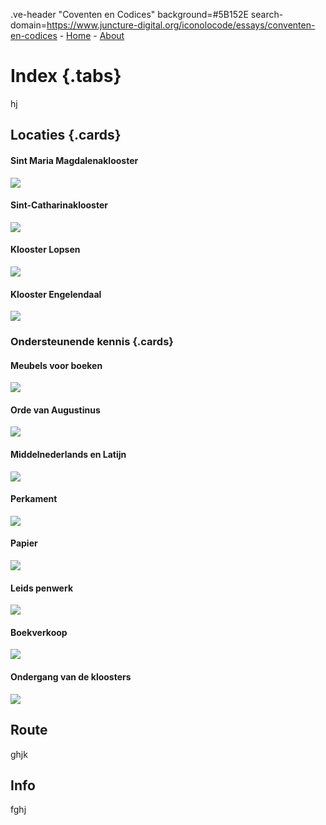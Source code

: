 .ve-header "Coventen en Codices" background=#5B152E search-domain=https://www.juncture-digital.org/iconolocode/essays/conventen-en-codices
    - [Home](/home)
    - [About](/about)

# Index {.tabs}

hj

## Locaties {.cards}

#### Sint Maria Magdalenaklooster

![](https://iiif.juncture-digital.org/thumbnail/gh:iconolocode/media/LTK_336-CC-BY.jpg)

#### Sint-Catharinaklooster
![](https://iiif.juncture-digital.org/thumbnail/gh:iconolocode/media/Csg_135-CC-BY-NC-SA.jpg)

#### Klooster Lopsen
![](https://images.memorix.nl/lei/thumb/fullsize/e5ac43e8-3b5e-8528-a82b-62fee58d0836.jpg)

#### Klooster Engelendaal
![](https://www.alvin-portal.org/alvin/attachment/record/alvin-record:14542/ATTACHMENT-0015)

### Ondersteunende kennis {.cards}

#### Meubels voor boeken
![](https://iiif.juncture-digital.org/thumbnail/gh:iconolocode/media/Lessenaar_thumbnail-CC0.jpg)

#### Orde van Augustinus
![](https://iiif.juncture-digital.org/thumbnail/wc:)

#### Middelnederlands en Latijn
![](https://iiif.juncture-digital.org/thumbnail/wc:)

#### Perkament
![](https://iiif.juncture-digital.org/thumbnail/wc:)

#### Papier
![](https://iiif.juncture-digital.org/thumbnail/wc:)

#### Leids penwerk
![](https://iiif.juncture-digital.org/thumbnail/wc:)

#### Boekverkoop
![](https://iiif.juncture-digital.org/thumbnail/wc:)

#### Ondergang van de kloosters 
![](https://iiif.juncture-digital.org/thumbnail/wc:)

## Route
 
 ghjk

## Info

fghj